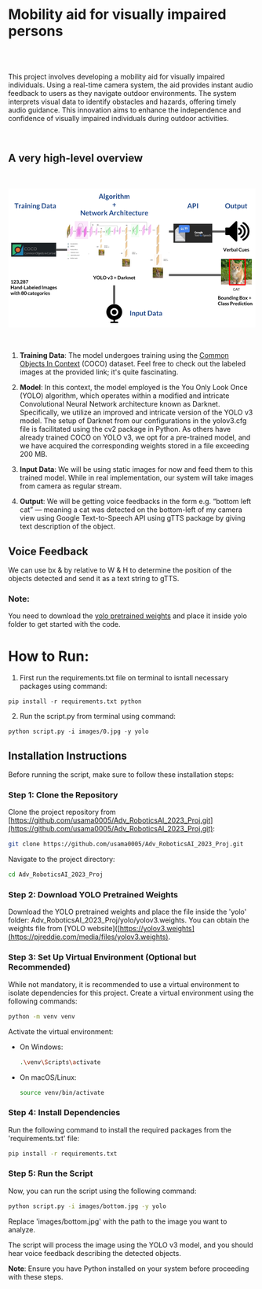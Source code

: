 # Mobility aid for visually impaired persons

<br>
<br>

This project involves developing a mobility aid for visually impaired individuals. Using a real-time camera system, the aid provides instant audio feedback to users as they navigate outdoor environments. The system interprets visual data to identify obstacles and hazards, offering timely audio guidance. This innovation aims to enhance the independence and confidence of visually impaired individuals during outdoor activities.

<br>

## A very high-level overview

<br>

<p align="center">
 <img src = "overview.png">
</p> 

<br>

1. **Training Data**: The model undergoes training using the [Common Objects In Context](https://cocodataset.org/#explore) (COCO) dataset. Feel free to check out the labeled images at the provided link; it's quite fascinating.

2. **Model**: In this context, the model employed is the You Only Look Once (YOLO) algorithm, which operates within a modified and intricate Convolutional Neural Network architecture known as Darknet. Specifically, we utilize an improved and intricate version of the YOLO v3 model. The setup of Darknet from our configurations in the yolov3.cfg file is facilitated using the cv2 package in Python. As others have already trained COCO on YOLO v3, we opt for a pre-trained model, and we have acquired the corresponding weights stored in a file exceeding 200 MB.

3. **Input Data**: We will be using static images for now and feed them to this trained model. While in real implementation, our system will take images from camera as regular stream.

4. **Output**: We will be getting voice feedbacks in the form e.g. “bottom left cat” — meaning a cat was detected on the bottom-left of my camera view using Google Text-to-Speech
API using gTTS package by giving text description of the object.

## Voice Feedback

We can use bx & by relative to W & H to determine the position of the objects detected and send it as a text string to gTTS.

### **Note**:
You need to download the [yolo pretrained weights](https://pjreddie.com/media/files/yolov3.weights) and place it inside yolo folder to get started with the code.


# How to Run:
1. First run the requirements.txt file on terminal to isntall necessary packages using command:
```
pip install -r requirements.txt python 
```

2. Run the script.py from terminal using command: 
```
python script.py -i images/0.jpg -y yolo
```
## Installation Instructions

Before running the script, make sure to follow these installation steps:

### Step 1: Clone the Repository

Clone the project repository from [https://github.com/usama0005/Adv_RoboticsAI_2023_Proj.git](https://github.com/usama0005/Adv_RoboticsAI_2023_Proj.git):

```bash
git clone https://github.com/usama0005/Adv_RoboticsAI_2023_Proj.git
```

Navigate to the project directory:

```bash
cd Adv_RoboticsAI_2023_Proj
```

### Step 2: Download YOLO Pretrained Weights

Download the YOLO pretrained weights and place the file inside the 'yolo' folder: Adv_RoboticsAI_2023_Proj/yolo/yolov3.weights. You can obtain the weights file from [YOLO website]([https://yolov3.weights](https://pjreddie.com/media/files/yolov3.weights).

### Step 3: Set Up Virtual Environment (Optional but Recommended)

While not mandatory, it is recommended to use a virtual environment to isolate dependencies for this project. Create a virtual environment using the following commands:

```bash
python -m venv venv
```

Activate the virtual environment:

- On Windows:
  ```bash
  .\venv\Scripts\activate
  ```
- On macOS/Linux:
  ```bash
  source venv/bin/activate
  ```

### Step 4: Install Dependencies

Run the following command to install the required packages from the 'requirements.txt' file:

```bash
pip install -r requirements.txt
```

### Step 5: Run the Script

Now, you can run the script using the following command:

```bash
python script.py -i images/bottom.jpg -y yolo
```

Replace 'images/bottom.jpg' with the path to the image you want to analyze.

The script will process the image using the YOLO v3 model, and you should hear voice feedback describing the detected objects.

**Note**: Ensure you have Python installed on your system before proceeding with these steps.
